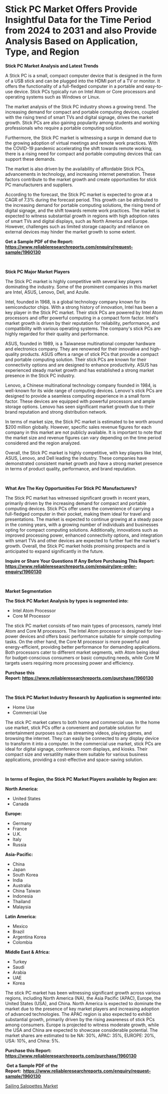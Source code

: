 <p><h1>Stick PC Market Offers Provide Insightful Data for the Time Period from 2024 to 2031 and also Provide Analysis Based on Application, Type, and Region</h1></p><p><strong>Stick PC Market Analysis and Latest Trends</strong></p>
<p><p>A Stick PC is a small, compact computer device that is designed in the form of a USB stick and can be plugged into the HDMI port of a TV or monitor. It offers the functionality of a full-fledged computer in a portable and easy-to-use device. Stick PCs typically run on Intel Atom or Core processors and operating systems such as Windows or Linux.</p><p>The market analysis of the Stick PC industry shows a growing trend. The increasing demand for compact and portable computing devices, coupled with the rising trend of smart TVs and digital signage, drives the market growth. Stick PCs are also gaining popularity among students and working professionals who require a portable computing solution.</p><p>Furthermore, the Stick PC market is witnessing a surge in demand due to the growing adoption of virtual meetings and remote work practices. With the COVID-19 pandemic accelerating the shift towards remote working, there is a rising need for compact and portable computing devices that can support these demands.</p><p>The market is also driven by the availability of affordable Stick PCs, advancements in technology, and increasing internet penetration. These factors contribute to the market growth and create opportunities for stick PC manufacturers and suppliers.</p><p>According to the forecast, the Stick PC market is expected to grow at a CAGR of 7.3% during the forecast period. This growth can be attributed to the increasing demand for portable computing solutions, the rising trend of digital signage, and the shift towards remote work practices. The market is expected to witness substantial growth in regions with high adoption rates of smart TVs and digital displays, such as North America and Europe. However, challenges such as limited storage capacity and reliance on external devices may hinder the market growth to some extent.</p></p>
<p><strong>Get a Sample PDF of the Report:&nbsp; <a href="https://www.reliableresearchreports.com/enquiry/request-sample/1960130">https://www.reliableresearchreports.com/enquiry/request-sample/1960130</a></strong></p>
<p>&nbsp;</p>
<p><strong>Stick PC Major Market Players</strong></p>
<p><p>The Stick PC market is highly competitive with several key players dominating the industry. Some of the prominent companies in this market are Intel, ASUS, Lenovo, Dell, and Azulle.</p><p>Intel, founded in 1968, is a global technology company known for its semiconductor chips. With a strong history of innovation, Intel has been a key player in the Stick PC market. Their stick PCs are powered by Intel Atom processors and offer powerful computing in a compact form factor. Intel's market growth is driven by their reputation for reliability, performance, and compatibility with various operating systems. The company's stick PCs are highly regarded for their quality and performance.</p><p>ASUS, founded in 1989, is a Taiwanese multinational computer hardware and electronics company. They are renowned for their innovative and high-quality products. ASUS offers a range of stick PCs that provide a compact and portable computing solution. Their stick PCs are known for their connectivity options and are designed to enhance productivity. ASUS has experienced steady market growth and has established a strong market presence in the Stick PC industry.</p><p>Lenovo, a Chinese multinational technology company founded in 1984, is well-known for its wide range of computing devices. Lenovo's stick PCs are designed to provide a seamless computing experience in a small form factor. These devices are equipped with powerful processors and ample storage options. Lenovo has seen significant market growth due to their brand reputation and strong distribution network.</p><p>In terms of market size, the Stick PC market is estimated to be worth around $200 million globally. However, specific sales revenue figures for each company in this market are not publicly available. It is important to note that the market size and revenue figures can vary depending on the time period considered and the region analyzed.</p><p>Overall, the Stick PC market is highly competitive, with key players like Intel, ASUS, Lenovo, and Dell leading the industry. These companies have demonstrated consistent market growth and have a strong market presence in terms of product quality, performance, and brand reputation.</p></p>
<p>&nbsp;</p>
<p><strong>What Are The Key Opportunities For Stick PC Manufacturers?</strong></p>
<p><p>The Stick PC market has witnessed significant growth in recent years, primarily driven by the increasing demand for compact and portable computing devices. Stick PCs offer users the convenience of carrying a full-fledged computer in their pocket, making them ideal for travel and presentations. The market is expected to continue growing at a steady pace in the coming years, with a growing number of individuals and businesses opting for compact computing solutions. Additionally, innovations such as improved processing power, enhanced connectivity options, and integration with smart TVs and other devices are expected to further fuel the market's growth. Overall, the Stick PC market holds promising prospects and is anticipated to expand significantly in the future.</p></p>
<p><strong>Inquire or Share Your Questions If Any Before Purchasing This Report: <a href="https://www.reliableresearchreports.com/enquiry/pre-order-enquiry/1960130">https://www.reliableresearchreports.com/enquiry/pre-order-enquiry/1960130</a></strong></p>
<p>&nbsp;</p>
<p><strong>Market Segmentation</strong></p>
<p><strong>The Stick PC Market Analysis by types is segmented into:</strong></p>
<p><ul><li>Intel Atom Processor</li><li>Core M Processor</li></ul></p>
<p><p>The stick PC market consists of two main types of processors, namely Intel Atom and Core M processors. The Intel Atom processor is designed for low-power devices and offers basic performance suitable for simple computing tasks. On the other hand, the Core M processor is more powerful and energy-efficient, providing better performance for demanding applications. Both processors cater to different market segments, with Atom being ideal for budget-conscious consumers or basic computing needs, while Core M targets users requiring more processing power and efficiency.</p></p>
<p><strong>Purchase this Report:&nbsp;<a href="https://www.reliableresearchreports.com/purchase/1960130">https://www.reliableresearchreports.com/purchase/1960130</a></strong></p>
<p>&nbsp;</p>
<p><strong>The Stick PC Market Industry Research by Application is segmented into:</strong></p>
<p><ul><li>Home Use</li><li>Commercial Use</li></ul></p>
<p><p>The stick PC market caters to both home and commercial use. In the home use market, stick PCs offer a convenient and portable solution for entertainment purposes such as streaming videos, playing games, and browsing the internet. They can easily be connected to any display device to transform it into a computer. In the commercial use market, stick PCs are ideal for digital signage, conference room displays, and kiosks. Their compact size and versatility make them suitable for various business applications, providing a cost-effective and space-saving solution.</p></p>
<p>&nbsp;</p>
<p><strong>In terms of Region, the Stick PC Market Players available by Region are:</strong></p>
<p>
    <p> <strong> North America: </strong>
        <ul>
            <li>United States</li>
            <li>Canada</li>
        </ul>
        </p> 
    <p> <strong> Europe: </strong>
        <ul>
            <li>Germany</li>
            <li>France</li>
            <li>U.K.</li>
            <li>Italy</li>
            <li>Russia</li>
        </ul>
        </p> 
    <p> <strong> Asia-Pacific: </strong>
        <ul>
            <li>China</li>
            <li>Japan</li>
            <li>South Korea</li>
            <li>India</li>
            <li>Australia</li>
            <li>China Taiwan</li>
            <li>Indonesia</li>
            <li>Thailand</li>
            <li>Malaysia</li>
        </ul>
        </p> 
    <p> <strong> Latin America: </strong>
        <ul>
            <li>Mexico</li>
            <li>Brazil</li>
            <li>Argentina Korea</li>
            <li>Colombia</li>
        </ul>
        </p> 
    <p> <strong> Middle East & Africa: </strong>
        <ul>
            <li>Turkey</li>
            <li>Saudi</li>
            <li>Arabia</li>
            <li>UAE</li>
            <li>Korea</li>
        </ul>
    </p>
    </p>
<p><p>The stick PC market has been witnessing significant growth across various regions, including North America (NA), the Asia Pacific (APAC), Europe, the United States (USA), and China. North America is expected to dominate the market due to the presence of key market players and increasing adoption of advanced technologies. The APAC region is also expected to exhibit substantial growth, primarily driven by the rising awareness of stick PCs among consumers. Europe is projected to witness moderate growth, while the USA and China are expected to showcase considerable potential. The market shares are estimated to be NA: 30%, APAC: 35%, EUROPE: 20%, USA: 10%, and China: 5%.</p></p>
<p><strong>Purchase this Report: <a href="https://www.reliableresearchreports.com/purchase/1960130">https://www.reliableresearchreports.com/purchase/1960130</a></strong></p>
<p>&nbsp;<strong>Get a Sample PDF of the Report:&nbsp;&nbsp;<a href="https://www.reliableresearchreports.com/enquiry/request-sample/1960130">https://www.reliableresearchreports.com/enquiry/request-sample/1960130</a></strong></p>
<p><strong></strong></p>
<p><p><a href="https://github.com/joannesouthgate/Market-Research-Report-List-1/blob/main/sailing-salopettes-market.md">Sailing Salopettes Market</a></p></p>